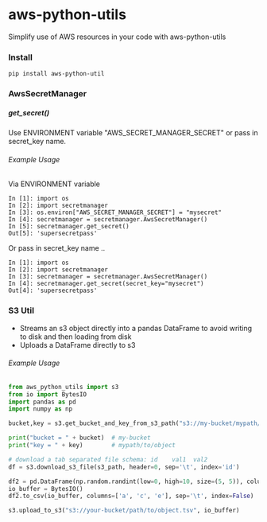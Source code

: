 # aws-python-utils

Simplify use of AWS resources in your code with aws-python-utils

### Install

```
pip install aws-python-util
```

### AwsSecretManager

##### get_secret()

Use ENVIRONMENT variable "AWS_SECRET_MANAGER_SECRET" or pass in secret_key name.

###### Example Usage

Via ENVIRONMENT variable
```
In [1]: import os
In [2]: import secretmanager
In [3]: os.environ["AWS_SECRET_MANAGER_SECRET"] = "mysecret"
In [4]: secretmanager = secretmanager.AwsSecretManager()
In [5]: secretmanager.get_secret()
Out[5]: 'supersecretpass'
```

Or pass in secret_key name ..
```
In [1]: import os
In [2]: import secretmanager
In [3]: secretmanager = secretmanager.AwsSecretManager()
In [4]: secretmanager.get_secret(secret_key="mysecret")
Out[4]: 'supersecretpass'
```

### S3 Util
* Streams an s3 object directly into a pandas DataFrame to avoid writing to disk and then loading from disk
* Uploads a DataFrame directly to s3

###### Example Usage
```python
from aws_python_utils import s3
from io import BytesIO
import pandas as pd
import numpy as np

bucket,key = s3.get_bucket_and_key_from_s3_path("s3://my-bucket/mypath/to/object")

print("bucket = " + bucket)  # my-bucket
print("key = " + key)        # mypath/to/object

# download a tab separated file schema: id    val1  val2
df = s3.download_s3_file(s3_path, header=0, sep='\t', index='id')

df2 = pd.DataFrame(np.random.randint(low=0, high=10, size=(5, 5)), columns=['a', 'b', 'c', 'd', 'e'])
io_buffer = BytesIO()
df2.to_csv(io_buffer, columns=['a', 'c', 'e'], sep='\t', index=False)

s3.upload_to_s3("s3://your-bucket/path/to/object.tsv", io_buffer)
```
